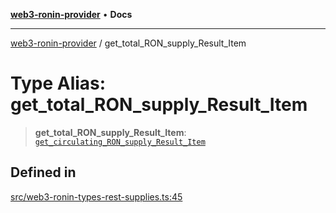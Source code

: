 [**web3-ronin-provider**](../README.md) • **Docs**

***

[web3-ronin-provider](../globals.md) / get\_total\_RON\_supply\_Result\_Item

# Type Alias: get\_total\_RON\_supply\_Result\_Item

> **get\_total\_RON\_supply\_Result\_Item**: [`get_circulating_RON_supply_Result_Item`](../interfaces/get_circulating_RON_supply_Result_Item.md)

## Defined in

[src/web3-ronin-types-rest-supplies.ts:45](https://github.com/chuacw/web3-ronin-provider/blob/1a659b81d9c7d7afbced0ae2b11550f4f6c0a233/src/web3-ronin-types-rest-supplies.ts#L45)
